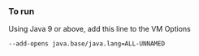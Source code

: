 ### To run

Using Java 9 or above, add this line to the VM Options

```
--add-opens java.base/java.lang=ALL-UNNAMED
```